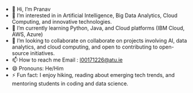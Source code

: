 - 👋 Hi, I’m Pranav
- 👀 I’m interested in in Artificial Intelligence, Big Data Analytics, Cloud Computing, and innovative technologies.
- 🌱 I’m currently learning Python, Java, and Cloud platforms (IBM Cloud, AWS, Azure)
- 💞️ I’m looking to collaborate on collaborate on projects involving AI, data analytics, and cloud computing, and open to contributing to open-source initiatives.
- 📫 How to reach me Email : l00171226@atu.ie  
- 😄 Pronouns: He/Him
- ⚡ Fun fact:  I enjoy hiking, reading about emerging tech trends, and mentoring students in coding and data science.


<!---
l00171226/l00171226 is a ✨ special ✨ repository because its `README.md` (this file) appears on your GitHub profile.
You can click the Preview link to take a look at your changes.
--->
